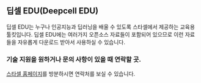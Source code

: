 ## 딥셀 EDU(Deepcell EDU)

딥셀 EDU는 누구나 인공지능과 딥러닝을 배울 수 있도록 스타셀에서 제공하는 교육용 툴킷입니다. 딥셀 EDU에는 여러가지 오픈소스 자료들이 포함되어 있으므로 이런 자료들을 자유롭게 다운로드 받아서 사용하실 수 있습니다.



### 기술 지원을 원하거나 문의 사항이 있을 때 연락할 곳.

[스타셀 홈페이지](http://www.starcell.co.kr/#contact)를 방분하시면 연락처를 보실 수 있습니다.
